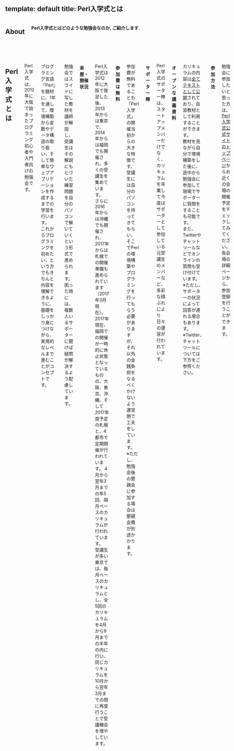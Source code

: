 template: default
title: Perl入学式とは
---

<header>
    <div class="row">
        <div class="large-12 columns">
            <h2>About</h2>
            <h4>Perl入学式とはどのような勉強会なのか, ご紹介します.
            </h4>
        </div>
    </div>
</header>
<section id="main-content">
    <div class="row">
        <div class="large-12 medium-12 columns">
            <h2>Perl入学式とは</h2>

<p>
Perl入学式は、2012年に大阪で始まったプログラミング初心者や入門者向けの勉強会です。
</p>

<p>
プログラミング言語「Perl」を題材に、1年を通して、環境構築から変数やデータ構造の取り扱い、そして簡単なウェブアプリケーションを作成するまでの学習を行います。<br>
これからプログラミングを初めたい、という方でもきちんと内容を理解できるように、基礎をしっかり身につけながら、実用的なレベルまで進むことがコンセプトです。
</p>

<p>
勉強会ではスライドに写した教材を講師が解説し、受講生はその解説にもとづいた練習問題を自分のパソコンで解いていくという形式で進められます。<br>
困った時には、複数人いるサポーターに聞けば疑問が解決するよう配慮しています。
</p>

<h4>来歴・開催状況</h4>

<p>
Perl入学式は2012年に大阪で発足した後、2013年からは東京で、2014年からは福岡でも開催され、多くの受講生を集めています。<br>
さらに2016年からは沖縄でも開催され、2017年からは札幌での開催準備も進められています（2017年3月現在）。<br>
2017年現在、福岡での開催が一時的に休止状態となっているものの、大阪、東京、沖縄、そして2017年度予定の札幌と、4都市で定期開催が行われています。
4月から翌年3月までの年5回、隔月ペースのカリキュラムが行われています。<br>
受講生が多い東京では、毎月ベースのカリキュラムとし、全5回のカリキュラムを4月から9月までの半年の内に行い、同じカリキュラムを10月から翌年3月までの間に再度行うことで受講機会を増やしています。
</p>

<h4>参加費は無料</h4>

<p>
参加費が無料であることも「Perl入学式」の開催当初からの大きな特徴です。<br>
受講生には自分のパソコンを持ってきてもらい、そこでPerlの環境構築やプログラミングを行ってもらう必要がありますが、それ以外の金銭負担をなるべくかけないよう運営側で工夫をしています。<br>
※ただし、勉強会後の懇親会に参加する場合は懇親会費が別途かかります。
</p>

<h4>サポーター陣</h4>

<p>
Perl入学式のサポーター陣は、スタートアップメンバーだけでなく、カリキュラムを卒業して今度はサポーターとして参加している元受講生のメンバーなど、多彩な顔ぶれにより日々の運営が行われています。
</p>

<h4>オープンな講義資料</h4>

<p>
カリキュラムの内容は<a href="http://www.perl-entrance.org/handout.html">全てテキストとして公開</a>されており、自習教材として利用することができます。<br>
教材を見ながら自分で環境構築をした後に、途中から勉強会に参加して現場でサポーターに質問をすることも可能です。<br>
また、Twitterやチャットツールなどでオンラインの質問も受け付けています。<br>
※ただし、サポーターの状況によって回答が遅れる場合もあります。<br>
※Twitter、チャットツールについては下方をご参照ください。<br>
</p>

<h4>参加方法</h4>

<p>
勉強会に参加したいと思った方は、<a href="http://www.perl-entrance.org/">Perl入学式公式サイトのトップページ</a>からお近くの会場の開催予定をチェックしてみてください。<br>
各会場の詳細ページから、参加登録を行うことができます。
</p>

<h4>必要な持ち物</h4>

<p>
ご自分のパソコンをお持ちください。Perlの環境構築や、練習問題の回答はその中で行って頂きます。
なお、飲食の可否は会場によって異なりますので、事前に状況をご確認ください。
</p>

<h4>お問い合わせ</h4>

<p>
その他、わからないことなどあればいつでもサポーターに質問してください。<br>
Twitter : <a href="https://twitter.com/Perl_Entrance">公式アカウント</a> / <a href="http://bit.ly/perlentrance-twitter-hashtag">ハッシュタグ</a><br>
Discord : <a href="https://discord.gg/2QNqVyk">チャット招待</a><br>
</p>

<p>
プログラミングはまったく初めてという方、他のプログラミング言語の経験はあるけれどPerlの基礎を学ぶ機会がほしいという方など、みなさんのご参加をお待ちしています。
</p>


        </div>
    </div>
</section>
